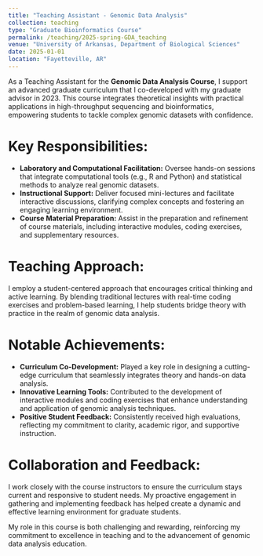 ```yaml
---
title: "Teaching Assistant - Genomic Data Analysis"
collection: teaching
type: "Graduate Bioinformatics Course"
permalink: /teaching/2025-spring-GDA_teaching
venue: "University of Arkansas, Department of Biological Sciences"
date: 2025-01-01
location: "Fayetteville, AR"
---
```


As a Teaching Assistant for the **Genomic Data Analysis Course**, I support an advanced graduate curriculum that I co-developed with my graduate advisor in 2023. This course integrates theoretical insights with practical applications in high-throughput sequencing and bioinformatics, empowering students to tackle complex genomic datasets with confidence.

**Key Responsibilities:**
======

- **Laboratory and Computational Facilitation:** Oversee hands-on sessions that integrate computational tools (e.g., R and Python) and statistical methods to analyze real genomic datasets.
- **Instructional Support:** Deliver focused mini-lectures and facilitate interactive discussions, clarifying complex concepts and fostering an engaging learning environment.
- **Course Material Preparation:** Assist in the preparation and refinement of course materials, including interactive modules, coding exercises, and supplementary resources.

**Teaching Approach:**
=====
I employ a student-centered approach that encourages critical thinking and active learning. By blending traditional lectures with real-time coding exercises and problem-based learning, I help students bridge theory with practice in the realm of genomic data analysis.

**Notable Achievements:**
=====
- **Curriculum Co-Development:** Played a key role in designing a cutting-edge curriculum that seamlessly integrates theory and hands-on data analysis.
- **Innovative Learning Tools:** Contributed to the development of interactive modules and coding exercises that enhance understanding and application of genomic analysis techniques.
- **Positive Student Feedback:** Consistently received high evaluations, reflecting my commitment to clarity, academic rigor, and supportive instruction.

**Collaboration and Feedback:**
=====
I work closely with the course instructors to ensure the curriculum stays current and responsive to student needs. My proactive engagement in gathering and implementing feedback has helped create a dynamic and effective learning environment for graduate students.

My role in this course is both challenging and rewarding, reinforcing my commitment to excellence in teaching and to the advancement of genomic data analysis education.
